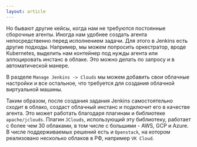 ```yaml
---
layout: article
---
```

Но бывают другие кейсы, когда нам не требуются постоянные сборочные агенты. Иногда нам удобнее создать агента непосредственно перед исполнением задачи. Для этого в Jenkins есть другие подходы.  Например, мы можем попросить оркестратор, вроде Kubernetes, выделить нам контейнер под нужды агента или аллоцировать инстанс в облаке. Это можно делать по запросу и в автоматической манере.

В разделе `Manage Jenkins -> Clouds` мы можем добавить свои облачные настройки и все остальное, что требуется для создания облачной виртуальной машины.

Таким образом, после создания задания Jenkins самостоятельно сходит в облако, создаст облачный инстанс и подключит его в качестве агента. Это может работать благодаря плагинам и библиотеке `apache/jclouds`. Плагин `JClouds`, использующий эту библиотеку, работает с более чем 30 облаками, в том числе с большими - AWS, GCP и Azure. В числе поддерживаемых решений есть и `Openstack`, на котором реализовано несколько облаков в РФ, например `VK Cloud`.

